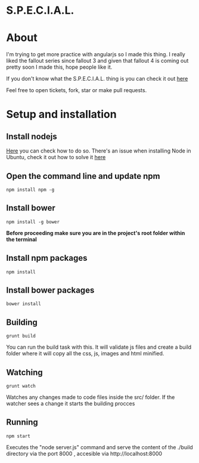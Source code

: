 # S.P.E.C.I.A.L.
About
==============
I'm trying to get more practice with angularjs so I made this thing. I really liked the fallout series since fallout 3 and given that fallout 4 is coming out pretty soon I made this, hope people like it.

If you don't know what the S.P.E.C.I.A.L. thing is you can check it out [here](http://fallout.wikia.com/wiki/SPECIAL)

Feel free to open tickets, fork, star or make pull requests.

Setup and installation
==============

Install nodejs
--------------
[Here](https://goo.gl/YcOsZP) you can check how to do so. There's an issue when installing Node in Ubuntu, check it out how to solve it [here](https://goo.gl/uSfZXo)

Open the command line and update npm
--------------
	npm install npm -g

Install bower
--------------
	npm install -g bower

**Before proceeding make sure you are in the project's root folder within the terminal**

Install npm packages
--------------
	npm install

Install bower packages
--------------
	bower install

Building
--------------
	grunt build

You can run the build task with this. It will validate js files and create a build folder where it will copy all the css, js, images and html minified.

Watching
--------------
	grunt watch

Watches any changes made to code files inside the src/ folder. If the watcher sees a change it starts the building procces

Running
--------------
	npm start

Executes the "node server.js"  command and serve the content of the ./build directory via the port 8000 , accesible via http://localhost:8000
